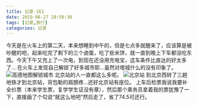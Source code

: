 ```yaml
---
title: 记录-161
date: 2019-08-27 20:50:30
tags: [记录,旅行]
categories: 记录
---
```

今天是在火车上的第二天，本来想睡到中午的，但是七点多就醒来了，应该算是被吵醒的吧，起来吃完了剩下的三个卤蛋，吃了些米饼，就一直到晚上下车都没吃东西。今天下午又充上了一次电，到现在还没用充电宝，这车条件比直达的好太多了...
在火车上发现自己解锁了好多城市耶...虽然对塔城什么的没有印象了。
![高德地图解锁城市](/img/记录161-1.jpg)
北京站的人一直都这么多呢。
![北京站](/img/记录161-2.jpg)
到北京西转了三趟地铁才到北京站，背包勒的肩膀疼...还好北京站有座位。
上车后检票我说我要补全价票（本来学生票，复学学生证没有章），然后那个乘务员拿着我的票犹豫了一下，直接画了个勾说“就这么地吧”然后走了，省了74.5可还行。
